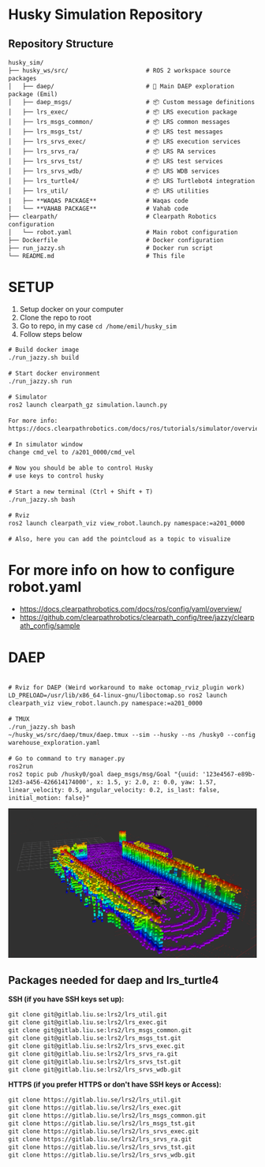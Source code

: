 # Husky Simulation Repository

## Repository Structure

```
husky_sim/
├── husky_ws/src/                      # ROS 2 workspace source packages
│   ├── daep/                          # 🎯 Main DAEP exploration package (Emil)
│   ├── daep_msgs/                     # 📦 Custom message definitions
│   ├── lrs_exec/                      # 📦 LRS execution package
│   ├── lrs_msgs_common/               # 📦 LRS common messages
│   ├── lrs_msgs_tst/                  # 📦 LRS test messages
│   ├── lrs_srvs_exec/                 # 📦 LRS execution services
│   ├── lrs_srvs_ra/                   # 📦 LRS RA services
│   ├── lrs_srvs_tst/                  # 📦 LRS test services
│   ├── lrs_srvs_wdb/                  # 📦 LRS WDB services
│   ├── lrs_turtle4/                   # 📦 LRS Turtlebot4 integration
│   ├── lrs_util/                      # 📦 LRS utilities
|   ├── **WAQAS PACKAGE**              # Waqas code
|   └── **VAHAB PACKAGE**              # Vahab code
├── clearpath/                         # Clearpath Robotics configuration
│   └── robot.yaml                     # Main robot configuration
├── Dockerfile                         # Docker configuration
├── run_jazzy.sh                       # Docker run script
└── README.md                          # This file
```

# SETUP

1. Setup docker on your computer
2. Clone the repo to root
3. Go to repo, in my case `cd /home/emil/husky_sim`
4. Follow steps below

```
# Build docker image
./run_jazzy.sh build

# Start docker environment
./run_jazzy.sh run

# Simulator
ros2 launch clearpath_gz simulation.launch.py

For more info: https://docs.clearpathrobotics.com/docs/ros/tutorials/simulator/overview

# In simulator window
change cmd_vel to /a201_0000/cmd_vel

# Now you should be able to control Husky
# use keys to control husky

# Start a new terminal (Ctrl + Shift + T)
./run_jazzy.sh bash

# Rviz
ros2 launch clearpath_viz view_robot.launch.py namespace:=a201_0000

# Also, here you can add the pointcloud as a topic to visualize
```

# For more info on how to configure robot.yaml
* https://docs.clearpathrobotics.com/docs/ros/config/yaml/overview/
* https://github.com/clearpathrobotics/clearpath_config/tree/jazzy/clearpath_config/sample


# DAEP
```

# Rviz for DAEP (Weird workaround to make octomap_rviz_plugin work)
LD_PRELOAD=/usr/lib/x86_64-linux-gnu/liboctomap.so ros2 launch clearpath_viz view_robot.launch.py namespace:=a201_0000

# TMUX
./run_jazzy.sh bash
~/husky_ws/src/daep/tmux/daep.tmux --sim --husky --ns /husky0 --config warehouse_exploration.yaml

# Go to command to try manager.py
ros2run
ros2 topic pub /husky0/goal daep_msgs/msg/Goal "{uuid: '123e4567-e89b-12d3-a456-426614174000', x: 1.5, y: 2.0, z: 0.0, yaw: 1.57, linear_velocity: 0.5, angular_velocity: 0.2, is_last: false, initial_motion: false}"

```

![alt text](image.png)


## Packages needed for daep and lrs_turtle4

**SSH (if you have SSH keys set up):**
```
git clone git@gitlab.liu.se:lrs2/lrs_util.git
git clone git@gitlab.liu.se:lrs2/lrs_exec.git
git clone git@gitlab.liu.se:lrs2/lrs_msgs_common.git
git clone git@gitlab.liu.se:lrs2/lrs_msgs_tst.git
git clone git@gitlab.liu.se:lrs2/lrs_srvs_exec.git
git clone git@gitlab.liu.se:lrs2/lrs_srvs_ra.git
git clone git@gitlab.liu.se:lrs2/lrs_srvs_tst.git
git clone git@gitlab.liu.se:lrs2/lrs_srvs_wdb.git
```

**HTTPS (if you prefer HTTPS or don't have SSH keys or Access):**
```
git clone https://gitlab.liu.se/lrs2/lrs_util.git
git clone https://gitlab.liu.se/lrs2/lrs_exec.git
git clone https://gitlab.liu.se/lrs2/lrs_msgs_common.git
git clone https://gitlab.liu.se/lrs2/lrs_msgs_tst.git
git clone https://gitlab.liu.se/lrs2/lrs_srvs_exec.git
git clone https://gitlab.liu.se/lrs2/lrs_srvs_ra.git
git clone https://gitlab.liu.se/lrs2/lrs_srvs_tst.git
git clone https://gitlab.liu.se/lrs2/lrs_srvs_wdb.git
```